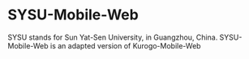 SYSU-Mobile-Web
===============
SYSU stands for Sun Yat-Sen University, in Guangzhou, China.
SYSU-Mobile-Web is an adapted version of Kurogo-Mobile-Web